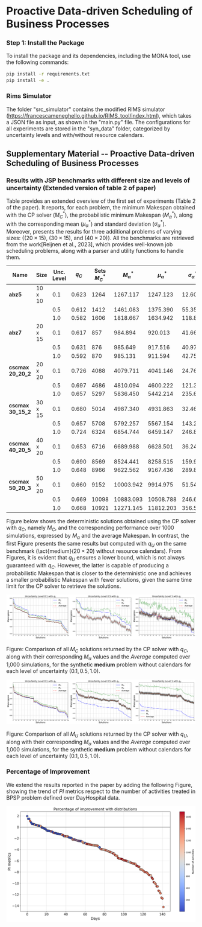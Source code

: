 # Proactive Data-driven Scheduling of Business Processes


### Step 1: Install the Package

To install the package and its dependencies, including the MONA tool, use the following commands:

```bash
pip install -r requirements.txt
pip install -e .
```

### Rims Simulator

The folder "src_simulator" contains the modified RIMS simulator (https://francescameneghello.github.io/RIMS_tool/index.html), which takes a JSON file as input, as shown in the "main.py" file.
The configurations for all experiments are stored in the "syn_data" folder, categorized by uncertainty levels and with/without resource calendars.

## Supplementary Material -- Proactive Data-driven Scheduling of Business Processes

### Results with JSP benchmarks with different size and levels of uncertainty (Extended version of table 2 of paper)

Table provides an extended overview of the first set of experiments (Table 2 of the paper). 
It reports, for each problem, the minimum Makespan obtained with the CP solver ($M^*_{C}$), the probabilistic minimum Makespan ($M^*_{\alpha}$), along with the corresponding mean ($\mu^*_{\alpha}$) and standard deviation ($\sigma^*_{\alpha}$).  
Moreover, presents the results for three additional problems of varying sizes: \{($20 \times 15$), ($30 \times 15$), and ($40 \times 20$)\}. 
All the benchmarks are retrieved from the work[Reijnen et al., 2023], which provides well-known job scheduling problems, along with a parser and utility functions to handle them.

| Name        | Size     | Unc. Level | $q_C$ | Sets $M^*_C$ | $M^*_{α}$ | $\mu^*_{α}$ | $\sigma^*_{α}$ | NP   | Calendars $M^*_C$ | $M^*_{α}$ | $\mu^*_{α}$ | $\sigma^*_{α}$ | NP   |
|-------------|----------|------------|-------|--------------|-----------|-------------|----------------|------|-------------------|-----------|-------------|----------------|------|
| **abz5**    | 10 x 10  | 0.1        | 0.623 | 1264         | 1267.117  | 1247.123    | 12.605         | 1.00 | 6306              | 6318.929  | 6311.387    | 34.791         | 1.00 |
|             |          | 0.5        | 0.612 | 1412         | 1461.083  | 1375.390    | 55.351         | 1.03 | 6522              | 6557.094  | 6530.092    | 309.877        | 1.00 |
|             |          | 1.0        | 0.582 | 1606         | 1818.667  | 1634.942    | 118.814        | 1.13 | 10592             | 12012.313 | 10405.540   | 1254.506       | 1.13 |
| **abz7**    | 20 x 15  | 0.1        | 0.617 | 857          | 984.894   | 920.013     | 41.663         | 1.15 | 10532             | 10544.230 | 10550.919   | 181.384        | 1.00 |
|             |          | 0.5        | 0.631 | 876          | 985.649   | 917.516     | 40.973         | 1.12 | 10845             | 10880.421 | 10884.615   | 261.896        | 1.00 |
|             |          | 1.0        | 0.592 | 870          | 985.131   | 911.594     | 42.759         | 1.13 | 10584             | 11672.917 | 10672.633   | 340.185        | 1.10 |
| **cscmax 20\_20\_2** | 20 x 20  | 0.1        | 0.726 | 4088         | 4079.711  | 4041.146    | 24.760         | 0.99 | 17305             | 17310.267 | 17305.266   | 136.515        | 1.00 |
|             |          | 0.5        | 0.697 | 4686         | 4810.094  | 4600.222    | 121.340        | 1.03 | 21413             | 23461.411 | 22547.239   | 790.885        | 1.10 |
|             |          | 1.0        | 0.657 | 5297         | 5836.450  | 5442.214    | 235.606        | 1.10 | 22802             | 27096.049 | 24824.725   | 1415.784       | 1.10 |
| **cscmax 30\_15\_2** | 30 x 15  | 0.1        | 0.680 | 5014         | 4987.340  | 4931.863    | 32.466         | 0.99 | 21701             | 21717.042 | 21711.987   | 4.136          | 1.00 |
|             |          | 0.5        | 0.657 | 5708         | 5792.257  | 5567.154    | 143.244        | 1.01 | 23417             | 24833.082 | 23561.022   | 464.668        | 1.06 |
|             |          | 1.0        | 0.724 | 6324         | 6854.744  | 6459.147    | 246.865        | 1.08 | 34605             | 34605.057 | 32865.581   | 837.235        | 1.00 |
| **cscmax 40\_20\_5** | 40 x 20  | 0.1        | 0.653 | 6716         | 6689.988  | 6628.501    | 36.241         | 0.99 | 33950             | 35390.976 | 34151.698   | 516.134        | 1.04 |
|             |          | 0.5        | 0.690 | 8569         | 8524.441  | 8258.515    | 159.984        | 0.99 | 32384             | 35267.634 | 33782.977   | 1389.356       | 1.09 |
|             |          | 1.0        | 0.648 | 8966         | 9622.562  | 9167.436    | 289.895        | 1.07 | 35523             | 43038.499 | 40990.318   | 2387.814       | 1.21 |
| **cscmax 50\_20\_3** | 50 x 20  | 0.1        | 0.660 | 9152         | 10003.942 | 9914.975    | 51.546         | 1.09 | 35227             | 35371.868 | 35386.501   | 385.263        | 1.00 |
|             |          | 0.5        | 0.669 | 10098        | 10883.093 | 10508.788   | 246.608        | 1.07 | 37071             | 42722.843 | 39524.659   | 2329.438       | 1.07 |
|             |          | 1.0        | 0.668 | 10921        | 12271.145 | 11812.203   | 356.501        | 1.12 | 44085             | 51451.363 | 46689.336   | 2154.574       | 1.18 |


Figure below shows the deterministic solutions obtained using the CP solver with $q_C$, namely $M_C$, and the corresponding performance over $1000$ simulations, expressed by $M_\alpha$ and the average Makespan. In contrast, the first Figure presents the same results but computed with $q_U$ on the same benchmark (\act{medium}($20 \times 20$) without resource calendars). From Figures, it is evident that $q_U$ ensures a lower bound, which is not always guaranteed with $q_C$. However, the latter is capable of producing a probabilistic Makespan that is closer to the deterministic one and achieves a smaller probabilistic Makespan with fewer solutions, given the same time limit for the CP solver to retrieve the solutions.

![Comparison of all $M_C$ solutions returned by the CP solver with $q_C$, along with their corresponding $M_{\alpha}$ values and the *Average* computed over 1,000 simulations, for the synthetic **medium** problem without calendars for each level of uncertainty ($0.1, 0.5, 1.0$).](images/q3_results.png)

Figure: Comparison of all $M_C$ solutions returned by the CP solver with $q_C$, along with their corresponding $M_{\alpha}$ values and the *Average* computed over 1,000 simulations, for the synthetic **medium** problem without calendars for each level of uncertainty ($0.1, 0.5, 1.0$).

![Comparison of all $M_U$ solutions returned by the CP solver with $q_U$, along with their corresponding $M_{\alpha}$ values and the *Average* computed over 1,000 simulations, for the synthetic **medium** problem without calendars for each level of uncertainty ($0.1, 0.5, 1.0$).](images/q1_results.png)

Figure: Comparison of all $M_U$ solutions returned by the CP solver with $q_U$, along with their corresponding $M_{\alpha}$ values and the *Average* computed over 1,000 simulations, for the synthetic **medium** problem without calendars for each level of uncertainty ($0.1, 0.5, 1.0$).


### Percentage of Improvement

We extend the results reported in the paper by adding the following Figure, showing the trend of $PI$ metrics respect to the number of activities treated in BPSP problem defined over DayHospital data. 

<img src="images/PI_metrics_distributions.png" alt="Alt Text" width="780">
